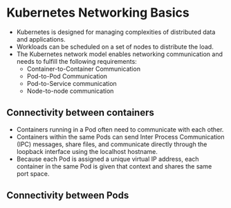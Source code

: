 # Kubernetes Networking Basics 
   - Kubernetes is designed for managing complexities of distributed data and applications.
   - Workloads can be scheduled on a set of nodes to distribute
the load. 
   - The Kubernetes network model enables networking communication
and needs to fulfill the following requirements:
     - Container-to-Container Communication
     - Pod-to-Pod Communication
     - Pod-to-Service communication
     - Node-to-node communication

## Connectivity between containers
   - Containers running in a Pod often need to communicate with each other. 
   - Containers within the same Pods can send Inter Process Communication (IPC) messages, share files, and communicate directly through the loopback interface using the localhost hostname.
   - Because each Pod is assigned a unique virtual IP address, each container in the same Pod is given that context and shares the same port space.
   
## Connectivity between Pods

